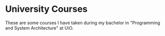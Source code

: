 # University Courses

These are some courses I have taken during my bachelor in "Programming and System Architecture" at UiO.